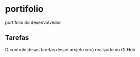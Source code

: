 # portifolio
portifolio do desenvolvedor

## Tarefas

O controle desas tarefas desse projeto será realizado no GitHub